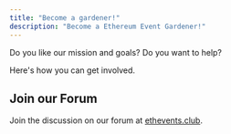 ```yaml
---
title: "Become a gardener!"
description: "Become a Ethereum Event Gardener!"
---
```


Do you like our mission and goals? Do you want to help?

Here's how you can get involved.

## Join our Forum

Join the discussion on our forum at [ethevents.club](https://ethevents.club).